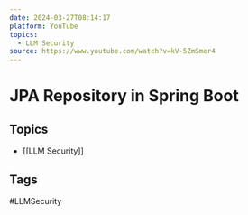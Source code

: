 ```yaml
---
date: 2024-03-27T08:14:17
platform: YouTube
topics:
  - LLM Security
source: https://www.youtube.com/watch?v=kV-5ZmSmer4
---
```

# JPA Repository in Spring Boot

## Topics
- [[LLM Security]]

## Tags
#LLMSecurity